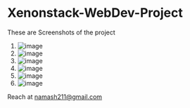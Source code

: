 # Xenonstack-WebDev-Project
These are Screenshots of the project
1.  ![image](https://github.com/namashs/Xenonstack-WebDev-Project/assets/122747781/a2165ed7-f299-42e4-81df-cc40492d965b)
2.  ![image](https://github.com/namashs/Xenonstack-WebDev-Project/assets/122747781/cdd9183d-1324-4e5d-a77e-11fbe15039bc)
3.  ![image](https://github.com/namashs/Xenonstack-WebDev-Project/assets/122747781/bde930a2-5f11-4c00-8adc-12233152fa7a)
4.  ![image](https://github.com/namashs/Xenonstack-WebDev-Project/assets/122747781/bcc878a2-4393-4fd7-b296-e484524578e7)
5.  ![image](https://github.com/namashs/Xenonstack-WebDev-Project/assets/122747781/d8a6715e-02ac-4bae-88ce-1d45c5ae656a)
6.  ![image](https://github.com/namashs/Xenonstack-WebDev-Project/assets/122747781/076b9629-99a9-4c66-a0e7-b9e64630d7d7)

Reach at namash211@gmail.com





